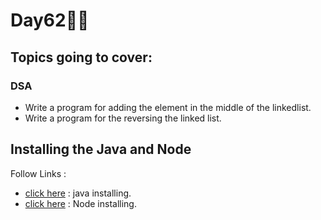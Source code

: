 # Day62🧑‍💻
## Topics going to cover: 
### DSA
- Write a program for adding the element in the middle of the linkedlist.
- Write a program for the reversing the linked list.

## Installing the Java and Node 
Follow Links : 
- [click here](https://www.java.com/en/download/help/download_options.html) : java installing.
- [click here](https://nodejs.org/en/download) : Node installing.